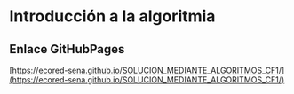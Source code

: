 # **Introducción a la algoritmia**

## **Enlace GitHubPages**

[https://ecored-sena.github.io/SOLUCION_MEDIANTE_ALGORITMOS_CF1/](https://ecored-sena.github.io/SOLUCION_MEDIANTE_ALGORITMOS_CF1/)